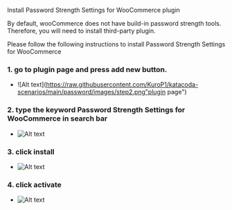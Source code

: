 Install Password Strength Settings for WooCommerce plugin

By default, wooCommerce does not have build-in password strength tools. Therefore, you will need to install third-party plugin.

Please follow the following instructions to install Password Strength Settings for WooCommerce
### 1. go to plugin page and press add new button.
- ![Alt text](https://raw.githubusercontent.com/KuroP1/katacoda-scenarios/main/password/images/step2.png"plugin page")
### 2. type the keyword Password Strength Settings for WooCommerce in search bar
- ![Alt text](https://raw.githubusercontent.com/KuroP1/katacoda-scenarios/main/password/images/step2-1.png"keyword")
### 3. click install
- ![Alt text](https://raw.githubusercontent.com/KuroP1/katacoda-scenarios/main/password/images/Step2-2.png"install")
### 4. click activate
- ![Alt text](https://raw.githubusercontent.com/KuroP1/katacoda-scenarios/main/password/images/Step2-3.png"activate")
